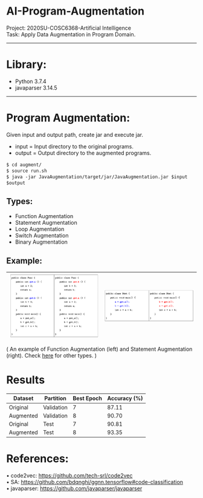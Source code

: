 # AI-Program-Augmentation
Project: 2020SU-COSC6368-Artificial Intelligence \
Task: Apply Data Augmentation in Program Domain.

- - -

# Library:
- Python 3.7.4
- javaparser 3.14.5

- - -

# Program Augmentation:

Given input and output path, create jar and execute jar.
  * input = Input directory to the original programs.
  * output = Output directory to the augmented programs.

  ```
  $ cd augment/
  $ source run.sh
  $ java -jar JavaAugmentation/target/jar/JavaAugmentation.jar $input $output
  ```

## Types:

  * Function Augmentation
  * Statement Augmentation
  * Loop Augmentation
  * Switch Augmentation
  * Binary Augmentation

## Example:

| <img src="https://github.com/mdrafiqulrabin/ai-program-augmentation/blob/master/augment/examples/function.png" alt="Function Augmentation" width="420"/>  |  <img src="https://github.com/mdrafiqulrabin/ai-program-augmentation/blob/master/augment/examples/statement.png" alt="Statement Augmentation" width="420"/> |
:-------------------------:|:-------------------------:

( An example of Function Augmentation (left) and Statement Augmentation (right). Check [here](https://github.com/mdrafiqulrabin/ai-program-augmentation/blob/master/augment/) for other types. )

# Results

| Dataset   | Partition  | Best Epoch | Accuracy (%)
| --------- | ---------- | ---------- | -----------
| Original  | Validation | 7          | 87.11
| Augmented | Validation | 8          | 90.70
| Original  | Test       | 7          | 90.81
| Augmented | Test       | 8          | 93.35

# References:

•	code2vec: https://github.com/tech-srl/code2vec \
•	SA: https://github.com/bdqnghi/ggnn.tensorflow#code-classification \
•	javaparser: https://github.com/javaparser/javaparser 

